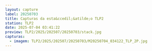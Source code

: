 ```yaml
---
layout: capture
label: 20250703
title: Capturas da esta&ccedil;&atilde;o TLP2
station: TLP2
date: 2025-07-04 03:41:22
preview: TLP2/2025/202507/20250703/stack.jpg
capturas:
  - imagem: TLP2/2025/202507/20250703/M20250704_034122_TLP_2P.jpg
---
```

